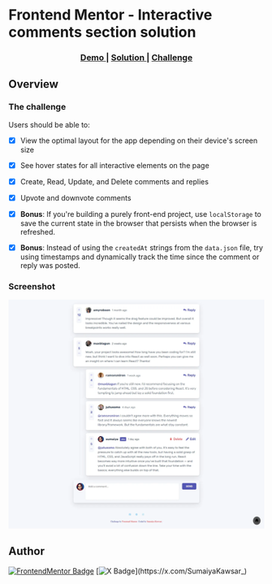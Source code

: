 # Frontend Mentor - Interactive comments section solution

<div align="center">
  <h3>
    <a href="https://sumaiyakawsar.github.io/frontend-mentor-challenges-using-react/#/project30">
      Demo
    </a>
    <span> | </span>
    <a href="https://github.com/sumaiyakawsar/frontend-mentor-challenges-using-react/tree/main/src/pages/30-interactive-comments">
      Solution
    </a>
    <span> | </span>
    <a href="https://www.frontendmentor.io/challenges/interactive-comments-section-iG1RugEG9">
      Challenge
    </a>
  </h3>
</div>
 

 

## Overview

### The challenge

Users should be able to:

- [x] View the optimal layout for the app depending on their device's screen size
- [x] See hover states for all interactive elements on the page
- [x] Create, Read, Update, and Delete comments and replies
- [x] Upvote and downvote comments
- [x] **Bonus**: If you're building a purely front-end project, use `localStorage` to save the current state in the browser that persists when the browser is refreshed.
- [x] **Bonus**: Instead of using the `createdAt` strings from the `data.json` file, try using timestamps and dynamically track the time since the comment or reply was posted.




### Screenshot

![Screenshot](../homepage/images/project30-interactive-comments.webp)

 

   
## Author

[![FrontendMentor Badge](https://img.shields.io/badge/-_SumaiyaKawsar_-3F54A3?style=plastic&labelColor=3F54A3&logo=frontend-mentor&logoColor=white&link=https://www.frontendmentor.io/profile/sumaiyakawsar)](https://www.frontendmentor.io/profile/sumaiyakawsar) [![X Badge](https://img.shields.io/badge/-_SumaiyaKawsar_-black?style=plastic&labelColor=black&logo=X&logoColor=white&link=https://x.com/SumaiyaKawsar_)](https://x.com/SumaiyaKawsar_)
